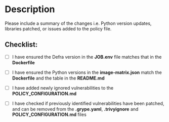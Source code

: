 # Description

Please include a summary of the changes i.e. Python version updates, libraries patched, or issues added to the policy file.

## Checklist:

- [ ] I have ensured the Defra version in the **JOB.env** file matches that in the **Dockerfile**
- [ ] I have ensured the Python versions in the **image-matrix.json** match the **Dockerfile** and the table in the **README.md**
- [ ] I have added newly ignored vulnerabilities to the **POLICY_CONFIGURATION.md**
- [ ] I have checked if previously identified vulnerabilities have been patched, and can be removed from the **.grype.yaml**, **.trivyignore** and **POLICY_CONFIGURATION.md** files

